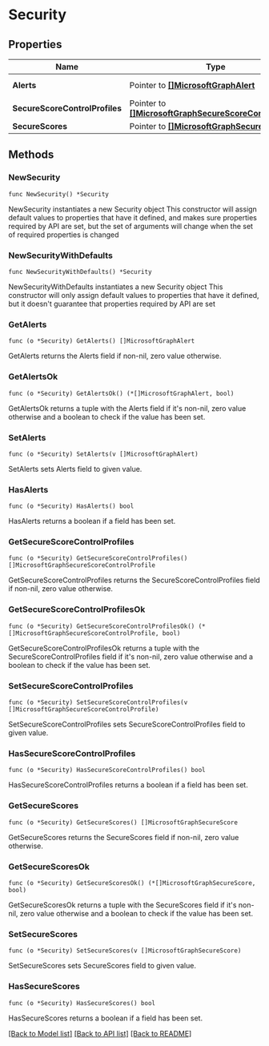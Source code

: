 # Security

## Properties

Name | Type | Description | Notes
------------ | ------------- | ------------- | -------------
**Alerts** | Pointer to [**[]MicrosoftGraphAlert**](MicrosoftGraphAlert.md) | Read-only. Nullable. | [optional] 
**SecureScoreControlProfiles** | Pointer to [**[]MicrosoftGraphSecureScoreControlProfile**](MicrosoftGraphSecureScoreControlProfile.md) |  | [optional] 
**SecureScores** | Pointer to [**[]MicrosoftGraphSecureScore**](MicrosoftGraphSecureScore.md) |  | [optional] 

## Methods

### NewSecurity

`func NewSecurity() *Security`

NewSecurity instantiates a new Security object
This constructor will assign default values to properties that have it defined,
and makes sure properties required by API are set, but the set of arguments
will change when the set of required properties is changed

### NewSecurityWithDefaults

`func NewSecurityWithDefaults() *Security`

NewSecurityWithDefaults instantiates a new Security object
This constructor will only assign default values to properties that have it defined,
but it doesn't guarantee that properties required by API are set

### GetAlerts

`func (o *Security) GetAlerts() []MicrosoftGraphAlert`

GetAlerts returns the Alerts field if non-nil, zero value otherwise.

### GetAlertsOk

`func (o *Security) GetAlertsOk() (*[]MicrosoftGraphAlert, bool)`

GetAlertsOk returns a tuple with the Alerts field if it's non-nil, zero value otherwise
and a boolean to check if the value has been set.

### SetAlerts

`func (o *Security) SetAlerts(v []MicrosoftGraphAlert)`

SetAlerts sets Alerts field to given value.

### HasAlerts

`func (o *Security) HasAlerts() bool`

HasAlerts returns a boolean if a field has been set.

### GetSecureScoreControlProfiles

`func (o *Security) GetSecureScoreControlProfiles() []MicrosoftGraphSecureScoreControlProfile`

GetSecureScoreControlProfiles returns the SecureScoreControlProfiles field if non-nil, zero value otherwise.

### GetSecureScoreControlProfilesOk

`func (o *Security) GetSecureScoreControlProfilesOk() (*[]MicrosoftGraphSecureScoreControlProfile, bool)`

GetSecureScoreControlProfilesOk returns a tuple with the SecureScoreControlProfiles field if it's non-nil, zero value otherwise
and a boolean to check if the value has been set.

### SetSecureScoreControlProfiles

`func (o *Security) SetSecureScoreControlProfiles(v []MicrosoftGraphSecureScoreControlProfile)`

SetSecureScoreControlProfiles sets SecureScoreControlProfiles field to given value.

### HasSecureScoreControlProfiles

`func (o *Security) HasSecureScoreControlProfiles() bool`

HasSecureScoreControlProfiles returns a boolean if a field has been set.

### GetSecureScores

`func (o *Security) GetSecureScores() []MicrosoftGraphSecureScore`

GetSecureScores returns the SecureScores field if non-nil, zero value otherwise.

### GetSecureScoresOk

`func (o *Security) GetSecureScoresOk() (*[]MicrosoftGraphSecureScore, bool)`

GetSecureScoresOk returns a tuple with the SecureScores field if it's non-nil, zero value otherwise
and a boolean to check if the value has been set.

### SetSecureScores

`func (o *Security) SetSecureScores(v []MicrosoftGraphSecureScore)`

SetSecureScores sets SecureScores field to given value.

### HasSecureScores

`func (o *Security) HasSecureScores() bool`

HasSecureScores returns a boolean if a field has been set.


[[Back to Model list]](../README.md#documentation-for-models) [[Back to API list]](../README.md#documentation-for-api-endpoints) [[Back to README]](../README.md)


